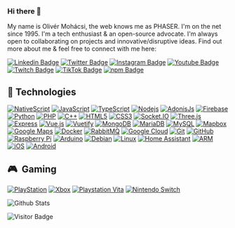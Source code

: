 ### Hi there 👋

My name is Olivér Mohácsi, the web knows me as PHASER. I'm on the net since 1995. I'm a tech enthusiast & an open-source advocate. I'm always open to collaborating on projects and innovative/disruptive ideas. Find out more about me & feel free to connect with me here:

[![Linkedin Badge](https://img.shields.io/badge/-olivermohacsi-lightgray?style=flat-square&logo=Linkedin&logoColor=blue&link=https://www.linkedin.com/in/olivermohacsi/)](https://www.linkedin.com/in/olivermohacsi/)
[![Twitter Badge](https://img.shields.io/badge/-oliverphaser-lightgray?style=flat-square&logo=twitter&logoColor=blue&link=https://www.twitter.com/oliverphaser)](https://www.twitter.com/oliverphaser)
[![Instagram Badge](https://img.shields.io/badge/-oliverphaser-lightgray?style=flat-square&logo=instagram&logoColor=red&link=https://instagram.com/oliverphaser/)](https://instagram.com/oliverphaser)
[![Youtube Badge](https://img.shields.io/badge/-oliverphaser-lightgray?style=flat-square&logo=youtube&logoColor=darkred&link=https://www.youtube.com/c/oliverphaser)](https://www.youtube.com/c/oliverphaser)
[![Twitch Badge](https://img.shields.io/badge/-oliverphaser-lightgray?style=flat-square&logo=twitch&logoColor=white&link=https://www.twitch.tv/oliverphaser)](https://www.twitch.tv/oliverphaser)
[![TikTok Badge](https://img.shields.io/badge/-oliverphaser-lightgray?style=flat-square&logo=tiktok&logoColor=white&link=https://www.tiktok.com/@oliverphaser)](https://www.tiktok.com/@oliverphaser)
[![npm Badge](https://img.shields.io/badge/-oliverphaser-lightgray?style=flat-square&logo=npm&logoColor=white&link=https://www.npmjs.com/~oliverphaser)](https://www.npmjs.com/~oliverphaser)

## 🔮 Technologies

[![NativeScript](https://img.shields.io/badge/-NativeScript-lightgray?style=flat-square&logo=nativescript&logoColor=3A58F6)](https://www.nativescript.org)
[![JavaScript](https://img.shields.io/badge/-JavaScript-lightgray?style=flat-square&logo=javascript)](https://www.javascript.com)
[![TypeScript](https://img.shields.io/badge/-TypeScript-lightgray?style=flat-square&logo=typescript)](https://www.typescriptlang.org)
[![Nodejs](https://img.shields.io/badge/-Nodejs-lightgray?style=flat-square&logo=Node.js)](https://nodejs.dev)
[![AdonisJs](https://img.shields.io/badge/-AdonisJs-lightgray?style=flat-square&logo=adonisjs&logoColor=5843F8)](https://adonisjs.com)
[![Firebase](https://img.shields.io/badge/-Firebase-lightgray?style=flat-square&logo=firebase)](https://firebase.google.com)
[![Python](https://img.shields.io/badge/-Python-lightgray?style=flat-square&logo=Python)](https://www.python.org)
[![PHP](https://img.shields.io/badge/-PHP-lightgray?style=flat-square&logo=php)](https://www.php.net)
[![C++](https://img.shields.io/badge/-C++-lightgray?style=flat-square&logo=cplusplus&logoColor=lightblue)](https://isocpp.org)
[![HTML5](https://img.shields.io/badge/-HTML5-lightgray?style=flat-square&logo=html5&logoColor=orange)](https://html.com)
[![CSS3](https://img.shields.io/badge/-CSS3-lightgray?style=flat-square&logo=css3&logoColor=2f61ea)](https://www.w3.org/Style/CSS/Overview.en.html)
[![Socket.IO](https://img.shields.io/badge/-Socket.IO-lightgray?style=flat-square&logo=socket.io)](https://socket.io)
[![Three.js](https://img.shields.io/badge/-Three.js-lightgray?style=flat-square&logo=three.js)](https://threejs.org)
[![Express](https://img.shields.io/badge/-Express-lightgray?style=flat-square&logo=express)](https://expressjs.com)
[![Vue.js](https://img.shields.io/badge/-Vue.js-lightgray?style=flat-square&logo=vue.js)](https://vuejs.org)
[![Vuetify](https://img.shields.io/badge/-Vuetify-lightgray?style=flat-square&logo=vuetify&logoColor=A9D7F8)](https://vuetifyjs.com)
[![MongoDB](https://img.shields.io/badge/-MongoDB-lightgray?style=flat-square&logo=mongodb)](https://www.mongodb.com)
[![MariaDB](https://img.shields.io/badge/-MariaDB-lightgray?style=flat-square&logo=mariadb&logoColor=BB7256)](https://mariadb.com)
[![MySQL](https://img.shields.io/badge/-MySQL-lightgray?style=flat-square&logo=mysql&logoColor=17728b)](https://www.mysql.com)
[![Mapbox](https://img.shields.io/badge/-Mapbox-lightgray?style=flat-square&logo=mapbox&logoColor=4061F4)](https://www.mapbox.com)
[![Google Maps](https://img.shields.io/badge/-Google%20Maps-lightgray?style=flat-square&logo=googlemaps&logoColor=32A351)](https://developers.google.com/maps)
[![Docker](https://img.shields.io/badge/-Docker-lightgray?style=flat-square&logo=docker)](https://www.docker.com)
[![RabbitMQ](https://img.shields.io/badge/-RabbitMQ-lightgray?style=flat-square&logo=rabbitmq)](https://www.rabbitmq.com)
[![Google Cloud](https://img.shields.io/badge/Google%20Cloud-lightgray?style=flat-square&logo=google-cloud)](https://cloud.google.com)
[![Git](https://img.shields.io/badge/-Git-lightgray?style=flat-square&logo=git)](https://git-scm.com)
[![GitHub](https://img.shields.io/badge/-GitHub-lightgray?style=flat-square&logo=github)](https://github.com)
[![Raspberry Pi](https://img.shields.io/badge/-Raspberry%20Pi-lightgray?style=flat-square&logo=Raspberry-Pi&logoColor=b6183f)](https://www.raspberrypi.com)
[![Arduino](https://img.shields.io/badge/-Arduino-lightgray?style=flat-square&logo=arduino)](https://www.arduino.cc)
[![Debian](https://img.shields.io/badge/-Debian-lightgray?style=flat-square&logo=debian&logoColor=D11E4F)](https://www.debian.org)
[![Linux](https://img.shields.io/badge/-Linux-lightgray?style=flat-square&logo=linux)](https://www.linux.org)
[![Home Assistant](https://img.shields.io/badge/-Home%20Assistant-grey?style=flat-square&logo=homeassistant)](https://www.home-assistant.io)
[![ARM](https://img.shields.io/badge/-ARM-lightgray?style=flat-square&logo=arm)](https://www.arm.com)
[![iOS](https://img.shields.io/badge/-iOS-lightgray?style=flat-square&logo=ios)](https://www.apple.com/ios)
[![Android](https://img.shields.io/badge/-Android-lightgray?style=flat-square&logo=android)](https://www.android.com)


## 🎮 &nbsp;Gaming

[![PlayStation](https://img.shields.io/badge/-PlayStation-lightgray?style=flat-square&logo=playstation)](https://playstation.com)
[![Xbox](https://img.shields.io/badge/-Xbox-lightgray?style=flat-square&logo=xbox&logoColor=0E780E)](https://www.xbox.com)
[![Playstation Vita](https://img.shields.io/badge/-PlayStation%20Vita-lightgray?style=flat-square&logo=playstationvita)](https://en.wikipedia.org/wiki/PlayStation_Vita)
[![Nintendo Switch](https://img.shields.io/badge/-Nintendo%20Switch-lightgray?style=flat-square&logo=nintendoswitch&logoColor=F42100)](https://www.nintendo.com/switch/)

![Github Stats](https://github-readme-stats.vercel.app/api?username=oliverphaser&count_private=true&show_icons=true&theme=merko&include_all_commits=true)

![Visitor Badge](https://visitor-badge.laobi.icu/badge?page_id=oliverphaser.oliverphaser)
